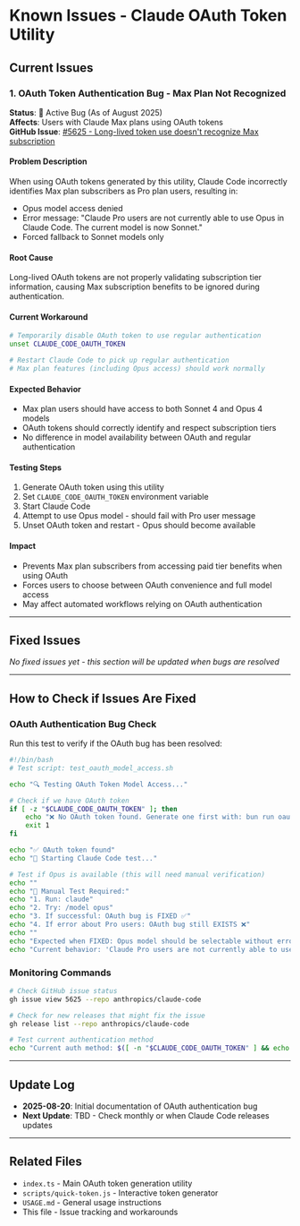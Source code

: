 # Known Issues - Claude OAuth Token Utility

## Current Issues

### 1. OAuth Token Authentication Bug - Max Plan Not Recognized

**Status**: 🔴 Active Bug (As of August 2025)  
**Affects**: Users with Claude Max plans using OAuth tokens  
**GitHub Issue**: [#5625 - Long-lived token use doesn't recognize Max subscription](https://github.com/anthropics/claude-code/issues/5625)

#### Problem Description
When using OAuth tokens generated by this utility, Claude Code incorrectly identifies Max plan subscribers as Pro plan users, resulting in:
- Opus model access denied
- Error message: "Claude Pro users are not currently able to use Opus in Claude Code. The current model is now Sonnet."
- Forced fallback to Sonnet models only

#### Root Cause
Long-lived OAuth tokens are not properly validating subscription tier information, causing Max subscription benefits to be ignored during authentication.

#### Current Workaround
```bash
# Temporarily disable OAuth token to use regular authentication
unset CLAUDE_CODE_OAUTH_TOKEN

# Restart Claude Code to pick up regular authentication
# Max plan features (including Opus access) should work normally
```

#### Expected Behavior
- Max plan users should have access to both Sonnet 4 and Opus 4 models
- OAuth tokens should correctly identify and respect subscription tiers
- No difference in model availability between OAuth and regular authentication

#### Testing Steps
1. Generate OAuth token using this utility
2. Set `CLAUDE_CODE_OAUTH_TOKEN` environment variable
3. Start Claude Code
4. Attempt to use Opus model - should fail with Pro user message
5. Unset OAuth token and restart - Opus should become available

#### Impact
- Prevents Max plan subscribers from accessing paid tier benefits when using OAuth
- Forces users to choose between OAuth convenience and full model access
- May affect automated workflows relying on OAuth authentication

---

## Fixed Issues

*No fixed issues yet - this section will be updated when bugs are resolved*

---

## How to Check if Issues Are Fixed

### OAuth Authentication Bug Check

Run this test to verify if the OAuth bug has been resolved:

```bash
#!/bin/bash
# Test script: test_oauth_model_access.sh

echo "🔍 Testing OAuth Token Model Access..."

# Check if we have OAuth token
if [ -z "$CLAUDE_CODE_OAUTH_TOKEN" ]; then
    echo "❌ No OAuth token found. Generate one first with: bun run oauth"
    exit 1
fi

echo "✅ OAuth token found"
echo "🚀 Starting Claude Code test..."

# Test if Opus is available (this will need manual verification)
echo ""
echo "📝 Manual Test Required:"
echo "1. Run: claude"
echo "2. Try: /model opus"
echo "3. If successful: OAuth bug is FIXED ✅"
echo "4. If error about Pro users: OAuth bug still EXISTS ❌"
echo ""
echo "Expected when FIXED: Opus model should be selectable without errors"
echo "Current behavior: 'Claude Pro users are not currently able to use Opus'"
```

### Monitoring Commands

```bash
# Check GitHub issue status
gh issue view 5625 --repo anthropics/claude-code

# Check for new releases that might fix the issue
gh release list --repo anthropics/claude-code

# Test current authentication method
echo "Current auth method: $([ -n "$CLAUDE_CODE_OAUTH_TOKEN" ] && echo "OAuth Token" || echo "Regular Auth")"
```

---

## Update Log

- **2025-08-20**: Initial documentation of OAuth authentication bug
- **Next Update**: TBD - Check monthly or when Claude Code releases updates

---

## Related Files

- `index.ts` - Main OAuth token generation utility
- `scripts/quick-token.js` - Interactive token generator
- `USAGE.md` - General usage instructions
- This file - Issue tracking and workarounds